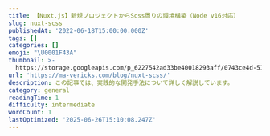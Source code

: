 ```yaml
---
title: 【Nuxt.js】新規プロジェクトからScss周りの環境構築（Node v16対応）
slug: nuxt-scss
publishedAt: '2022-06-18T15:00:00.000Z'
tags: []
categories: []
emoji: "\U0001F43A"
thumbnail: >-
  https://storage.googleapis.com/p_6227542ad33be40018293aff/0743ce4d-51fe-4325-a95c-0aff35b5e5f6/nuxt-scss.png
url: 'https://ma-vericks.com/blog/nuxt-scss/'
description: この記事では、実践的な開発手法について詳しく解説しています。
category: general
readingTime: 1
difficulty: intermediate
wordCount: 1
lastOptimized: '2025-06-26T15:10:08.247Z'
---
```


